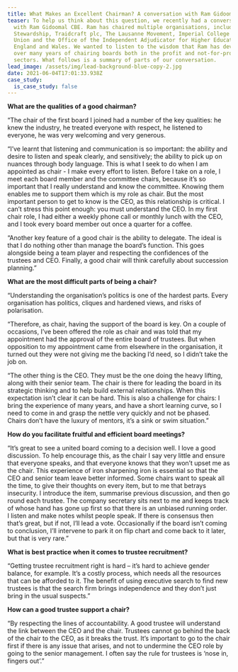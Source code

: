 ```yaml
---
title: What Makes an Excellent Chairman? A conversation with Ram Gidoomal CBE
teaser: To help us think about this question, we recently had a conversation
  with Ram Gidoomal CBE. Ram has chaired multiple organisations, including
  Stewardship, Traidcraft plc, The Lausanne Movement, Imperial College Student
  Union and the Office of the Independent Adjudicator for Higher Education for
  England and Wales. We wanted to listen to the wisdom that Ram has developed
  over many years of chairing boards both in the profit and not-for-profit
  sectors. What follows is a summary of parts of our conversation.
lead_image: /assets/img/lead-background-blue-copy-2.jpg
date: 2021-06-04T17:01:33.938Z
case_study:
  is_case_study: false
---
```

**What are the qualities of a good chairman?**

“The chair of the first board I joined had a number of the key qualities: he knew the industry, he treated everyone with respect, he listened to everyone, he was very welcoming and very generous.

“I’ve learnt that listening and communication is so important: the ability and desire to listen and speak clearly, and sensitively; the ability to pick up on nuances through body language. This is what I seek to do when I am appointed as chair - I make every effort to listen. Before I take on a role, I meet each board member and the committee chairs, because it’s so important that I really understand and know the committee. Knowing them enables me to support them which is my role as chair. But the most important person to get to know is the CEO, as this relationship is critical. I can’t stress this point enough: you must understand the CEO. In my first chair role, I had either a weekly phone call or monthly lunch with the CEO, and I took every board member out once a quarter for a coffee.

“Another key feature of a good chair is the ability to delegate. The ideal is that I do nothing other than manage the board’s function. This goes alongside being a team player and respecting the confidences of the trustees and CEO. Finally, a good chair will think carefully about succession planning.”

**What are the most difficult parts of being a chair?**

“Understanding the organisation’s politics is one of the hardest parts. Every organisation has politics, cliques and hardened views, and risks of polarisation.

“Therefore, as chair, having the support of the board is key. On a couple of occasions, I’ve been offered the role as chair and was told that my appointment had the approval of the entire board of trustees. But when opposition to my appointment came from elsewhere in the organisation, it turned out they were not giving me the backing I’d need, so I didn’t take the job on.

“The other thing is the CEO. They must be the one doing the heavy lifting, along with their senior team. The chair is there for leading the board in its strategic thinking and to help build external relationships. When this expectation isn’t clear it can be hard. This is also a challenge for chairs: I bring the experience of many years, and have a short learning curve, so I need to come in and grasp the nettle very quickly and not be phased. Chairs don’t have the luxury of mentors, it’s a sink or swim situation.”

**How do you facilitate fruitful and efficient board meetings?**

“It’s great to see a united board coming to a decision well. I love a good discussion. To help encourage this, as the chair I say very little and ensure that everyone speaks, and that everyone knows that they won’t upset me as the chair. This experience of iron sharpening iron is essential so that the CEO and senior team leave better informed. Some chairs want to speak all the time, to give their thoughts on every item, but to me that betrays insecurity. I introduce the item, summarise previous discussion, and then go round each trustee. The company secretary sits next to me and keeps track of whose hand has gone up first so that there is an unbiased running order. I listen and make notes whilst people speak. If there is consensus then that’s great, but if not, I’ll lead a vote. Occasionally if the board isn’t coming to conclusion, I’ll intervene to park it on flip chart and come back to it later, but that is very rare.”

**What is best practice when it comes to trustee recruitment?**

“Getting trustee recruitment right is hard – it’s hard to achieve gender balance, for example. It’s a costly process, which needs all the resources that can be afforded to it. The benefit of using executive search to find new trustees is that the search firm brings independence and they don’t just bring in the usual suspects.”

**How can a good trustee support a chair?**

“By respecting the lines of accountability. A good trustee will understand the link between the CEO and the chair. Trustees cannot go behind the back of the chair to the CEO, as it breaks the trust. It’s important to go to the chair first if there is any issue that arises, and not to undermine the CEO role by going to the senior management. I often say the rule for trustees is ‘nose in, fingers out’.”